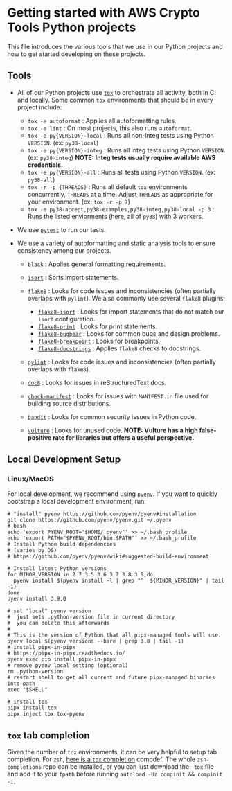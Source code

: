 [//]: # "Copyright Amazon.com Inc. or its affiliates. All Rights Reserved."
[//]: # "SPDX-License-Identifier: CC-BY-SA-4.0"

# Getting started with AWS Crypto Tools Python projects

This file introduces the various tools that we use in our Python projects
and how to get started developing on these projects.

## Tools

- All of our Python projects use [`tox`](https://tox.readthedocs.io/)
  to orchestrate all activity,
  both in CI and locally.
  Some common `tox` environments
  that should be in every project include:

  - `tox -e autoformat` : Applies all autoformatting rules.
  - `tox -e lint` : On most projects, this also runs `autoformat`.
  - `tox -e py{VERSION}-local` :
    Runs all non-integ tests using Python `VERSION`.
    (ex: `py38-local`)
  - `tox -e py{VERSION}-integ` :
    Runs all integ tests using Python `VERSION`.
    (ex: `py38-integ`)
    **NOTE: Integ tests usually require available AWS credentials.**
  - `tox -e py{VERSION}-all` :
    Runs all tests using Python `VERSION`.
    (ex: `py38-all`)
  - `tox -r -p {THREADS}` :
    Runs all default `tox` environments concurrently,
    `THREADS` at a time.
    Adjust `THREADS` as appropriate for your environment.
    (ex: `tox -r -p 7`)
  - `tox -e py38-accept,py38-examples,py38-integ,py38-local -p 3` :
    Runs the listed enviorments (here, all of `py38`) with 3 workers.
  
- We use [`pytest`](https://docs.pytest.org/) to run our tests.
- We use a variety of autoformatting and static analysis tools
  to ensure consistency among our projects.

  - [`black`](https://black.readthedocs.io/) :
    Applies general formatting requirements.
  - [`isort`](https://timothycrosley.github.io/isort/) :
    Sorts import statements.
  - [`flake8`](https://flake8.pycqa.org/) :
    Looks for code issues and inconsistencies
    (often partially overlaps with `pylint`).
    We also commonly use several `flake8` plugins:

    - [`flake8-isort`](https://github.com/gforcada/flake8-isort) :
      Looks for import statements
      that do not match our `isort` configuration.
    - [`flake8-print`](https://github.com/JBKahn/flake8-print) :
      Looks for print statements.
    - [`flake8-bugbear`](https://github.com/PyCQA/flake8-bugbear) :
      Looks for common bugs and design problems.
    - [`flake8-breakpoint`](https://github.com/afonasev/flake8-breakpoint) :
      Looks for breakpoints.
    - [`flake8-docstrings`](https://gitlab.com/pycqa/flake8-docstrings) :
      Applies `flake8` checks to docstrings.

  - [`pylint`](https://www.pylint.org/) :
    Looks for code issues and inconsistencies
    (often partially overlaps with `flake8`).
  - [`doc8`](https://github.com/pycqa/doc8) :
    Looks for issues in reStructuredText docs.
  - [`check-manifest`](https://github.com/mgedmin/check-manifest) :
    Looks for issues with `MANIFEST.in` file
    used for building source distributions.
  - [`bandit`](https://bandit.readthedocs.io/) :
    Looks for common security issues in Python code.
  - [`vulture`](https://github.com/jendrikseipp/vulture) :
    Looks for unused code.
    **NOTE: Vulture has a high false-positive rate for libraries
    but offers a useful perspective.**

## Local Development Setup

### Linux/MacOS

For local development,
we recommend using [`pyenv`](https://github.com/pyenv/pyenv).
If you want to quickly bootstrap a local development environment,
run:

```shell script
# "install" pyenv https://github.com/pyenv/pyenv#installation
git clone https://github.com/pyenv/pyenv.git ~/.pyenv
# bash
echo 'export PYENV_ROOT="$HOME/.pyenv"' >> ~/.bash_profile
echo 'export PATH="$PYENV_ROOT/bin:$PATH"' >> ~/.bash_profile
# Install Python build dependencies
# (varies by OS)
# https://github.com/pyenv/pyenv/wiki#suggested-build-environment

# Install latest Python versions
for MINOR_VERSION in 2.7 3.5 3.6 3.7 3.8 3.9;do
  pyenv install $(pyenv install -l | grep "^  ${MINOR_VERSION}" | tail -1)
done
pyenv install 3.9.0

# set "local" pyenv version
#  just sets .python-version file in current directory
#  you can delete this afterwards
#
# This is the version of Python that all pipx-managed tools will use.
pyenv local $(pyenv versions --bare | grep 3.8 | tail -1)
# install pipx-in-pipx
# https://pipx-in-pipx.readthedocs.io/
pyenv exec pip install pipx-in-pipx
# remove pyenv local setting (optional)
rm .python-version
# restart shell to get all current and future pipx-managed binaries into path
exec "$SHELL"

# install tox
pipx install tox
pipx inject tox tox-pyenv
```

## `tox` tab completion
Given the number of `tox` environments, it can be very helpful to setup tab completion. 
For `zsh`, [here is a `tox` completion](https://github.com/zsh-users/zsh-completions/blob/master/src/_tox) compdef. 
The whole `zsh-completions` repo can be installed, or you can just download the `_tox` file and add it to your `fpath` before running `autoload -Uz compinit && compinit -i`.
